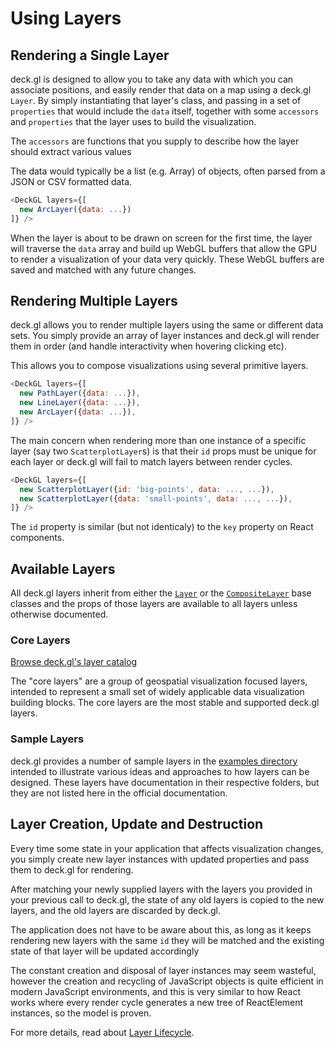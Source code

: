 # Using Layers

## Rendering a Single Layer

deck.gl is designed to allow you to take any data with which you can associate
positions, and easily render that data on a map using a deck.gl `Layer`. By
simply instantiating that layer's class, and passing in a set of `properties`
that would include the `data` itself, together with some `accessors` and `properties`
that the layer uses to build the visualization.

The `accessors` are functions that you supply to describe how the layer
should extract various values

The data would typically be a list (e.g. Array) of objects, often parsed
from a JSON or CSV formatted data.

```js
<DeckGL layers={[
  new ArcLayer({data: ...})
]} />
```

When the layer is about to be drawn on screen for the first time,
the layer will traverse the `data` array and build up WebGL buffers that
allow the GPU to render a visualization of your data very quickly.
These WebGL buffers are saved and matched with any future changes.

## Rendering Multiple Layers

deck.gl allows you to render multiple layers using the same or different data
sets. You simply provide an array of layer instances and deck.gl will render
them in order (and handle interactivity when hovering clicking etc).

This allows you to compose visualizations using several primitive layers.

```js
<DeckGL layers={[
  new PathLayer({data: ...}),
  new LineLayer({data: ...}),
  new ArcLayer({data: ...}),
]} />
```

The main concern when rendering more than one instance of a specific layer (say
two `ScatterplotLayer`s) is that their `id` props must be unique for each layer
or deck.gl will fail to match layers between render cycles.

```js
<DeckGL layers={[
  new ScatterplotLayer({id: 'big-points', data: ..., ...}),
  new ScatterplotLayer({data: 'small-points', data: ..., ...}),
]} />
```

The `id` property is similar (but not identicaly) to the `key` property on
React components.

## Available Layers

All deck.gl layers inherit from either the
[`Layer`](/docs/api-reference/base-layer.md) or the
[`CompositeLayer`](/docs/api-reference/composite-layer.md) base classes and the props of
those layers are available to all layers unless otherwise documented.

### Core Layers

[Browse deck.gl's layer catalog](/docs/layers/arc-layer.md)

The "core layers" are a group of geospatial visualization focused layers,
intended to represent a small set of widely applicable data visualization building
blocks. The core layers are the most stable and supported deck.gl layers.

### Sample Layers

deck.gl provides a number of sample layers in the
[examples directory](https://github.com/uber/deck.gl/tree/4.0-release/examples/sample-layers)
intended to illustrate various ideas and approaches to how layers can be designed.
These layers have documentation in their respective folders, but they are not
listed here in the official documentation.

## Layer Creation, Update and Destruction

Every time some state in your application that affects visualization changes,
you simply create new layer instances with updated properties and pass them to
deck.gl for rendering.

After matching your newly supplied layers with the layers you provided
in your previous call to deck.gl, the state of any old layers is copied to
the new layers, and the old layers are discarded by deck.gl.

The application does not have to be aware about this, as long as it keeps
rendering new layers with the same `id` they will be matched and the existing
state of that layer will be updated accordingly

The constant creation and disposal of layer instances may seem wasteful,
however the creation and recycling of JavaScript objects is quite efficient
in modern JavaScript environments, and this is very similar to how React
works where every render cycle generates a new tree of ReactElement instances,
so the model is proven.

For more details, read about [Layer Lifecycle](/docs/advanced/layer-lifecycle.md).
